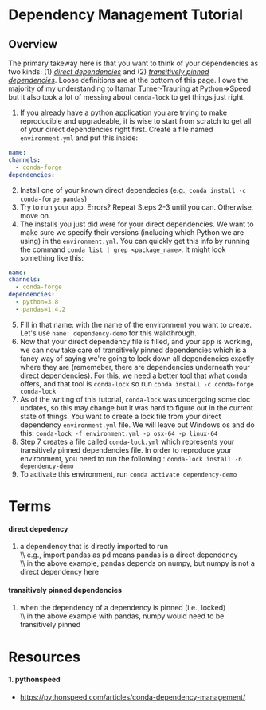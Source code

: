 # Dependency Management Tutorial

## Overview
The primary takeway here is that you want to think of your dependencies as two kinds: (1) [_direct dependencies_](#direct-depedency) and (2) [_transitively pinned dependencies_](#transitively-pinned-dependencies). Loose definitions are at the bottom of this page. I owe the majority of my understanding to [Itamar Turner-Trauring at Python⇒Speed](#1-pythonspeed) but it also took a lot of messing about `conda-lock` to get things just right.

1. If you already have a python application you are trying to make reproducible and upgradeable, it is wise to start from scratch to get all of your direct dependencies right first. Create a file named `environment.yml` and put this inside:

```yaml
name:
channels:
  - conda-forge
dependencies:
```

2. Install one of your known direct dependecies (e.g., `conda install -c conda-forge pandas`)
3. Try to run your app. Errors? Repeat Steps 2-3 until you can. Otherwise, move on.
4. The installs you just did were for your direct dependencies. We want to make sure we specify their versions (including which Python we are using) in the `environment.yml`. You can quickly get this info by running the command `conda list | grep <package_name>`. It might look something like this:

```yaml
name:
channels:
  - conda-forge
dependencies:
  - python=3.8
  - pandas=1.4.2
```

5. Fill in that name: with the name of the environment you want to create. Let's use `name: dependency-demo` for this walkthrough.
6. Now that your direct dependency file is filled, and your app is working, we can now take care of transitively pinned dependencies which is a fancy way of saying we're going to lock down all dependencies exactly where they are (rememeber, there are dependencies underneath your direct dependencies). For this, we need a better tool that what conda offers, and that tool is `conda-lock` so run `conda install -c conda-forge conda-lock`
7. As of the writing of this tutorial, `conda-lock` was undergoing some doc updates, so this may change but it was hard to figure out in the current state of things. You want to create a lock file from your direct dependency `environment.yml` file. We will leave out Windows os and do this: `conda-lock -f environment.yml -p osx-64 -p linux-64` 
8. Step 7 creates a file called `conda-lock.yml` which represents your transitively pinned dependencies file. In order to reproduce your environment, you need to run the following : `conda-lock install -n dependency-demo` 
9. To activate this environment, run `conda activate dependency-demo`

# Terms

#### direct depedency
1. a dependency that is directly imported to run <br>
    \\\\ e.g., import pandas as pd means pandas is a direct dependency  <br>
    \\\\ in the above example, pandas depends on numpy, but numpy is not a direct dependency here

#### transitively pinned dependencies
1. when the dependency of a dependency is pinned (i.e., locked)  <br>
    \\\\ in the above example with pandas, numpy would need to be transitively pinned
    
# Resources
#### 1. pythonspeed
 * https://pythonspeed.com/articles/conda-dependency-management/
